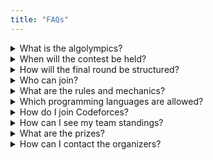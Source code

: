 ```yaml
---
title: "FAQs"
---
```


<details>

<summary>What is the algolympics?</summary>

The Algolympics is an **annual intercollegiate programming competition open to all interested schools, colleges and universities in the Philippines.** On its eighth year, the event is co-presented by Accenture Philippines, Calibr8, and Navitaire - an Amadeus Company. It is also sponsored by Flexisource IT.

For this year, the contest will be split into two: an elimination round and a final round. The elimination round is a free-to-enter round of Algolympics held on Codeforces while the final round is the event where teams that fit the criteria laid out in the rules and mechanics compete for the prize, in exchange for a minimal registration fee.

</details>

<details>

<summary>When will the contest be held?</summary>

The online elimination round will run from **February 12, 8:00 PM to February 22, 8:00 PM.** Those who passed will be invited to the final round, which will then be held on March 20, 2021.

</details>

<details>

<summary>How will the final round be structured?</summary>

The program flow for the final round will be provided to all participants who qualify to compete in the final round.

- The **final round** will be held from **1:00 PM to 6:00 PM.**
- Participants will be **allowed to take breaks and eat during the competition.**
- They are also **allowed restroom breaks, provided that they get the permission** of their proctor.

For more information about proctoring and time limits, kindly read through the rules and mechanics at https://bit.ly/Algo2021Rules.

</details>

<details>

<summary>Who can join?</summary>

A single proper team consists of one (1) to three (3) team members, each of which is: 

- an undergraduate student from a degree program at the sponsoring institution,
- has not graduated, and
- is currently officially enrolled at the time of the contest.

For institutions who have not started the semester, participants must be enrolled during the last academic grading period. Note that all team members must be from the same institution. **Alternates WILL NOT be allowed.**

The contestants must be **Filipino citizens, or officially enrolled at a sponsoring institution in the Philippines** at the time of the contest. Contestants will be required to submit a valid school id or proof of school registration in order to be eligible for the Online Final Round.

</details>

<details>

<summary>What are the rules and mechanics?</summary>

You may view the rules and mechanics of the contest at https://bit.ly/Algo2021Rules.

</details>

<details>

<summary>Which programming languages are allowed?</summary>

Any language supported by Codeforces will be allowed during the elimination period. However, **only Python, C++, and Java will be allowed during the final round.** For more information about the Contest Environment, kindly view the rules and mechanics at https://bit.ly/Algo2021Rules.

</details>

<details>

<summary>How do I join Codeforces?</summary>

The team/individual must have a valid Codeforces account and a Codeforces team (if playing with a team) to register.

Instructions for submitting these details will be communicated through the email you have provided in the registration form.

Note that:

- You may register for an account at https://codeforces.com.
- **You must set your first name and last name in** https://codeforces.com/settings/social **to your real name** before submitting or updating your registration.
- You may create a team at https://codeforces.com/teams/new and invite your team members.
- You must join as a Codeforces team that only consists of your teammates (if playing with a team).
- **You must not change your username or team name for the duration of the competition.**

</details>

<details>

<summary>How can I see my team standings?</summary>

Codeforces has its own scoreboard system that will be used for the elimination round.

During the finals, a link will be provided to participants showing the scoreboard. It will also be made public, allowing contestants and onlookers to view the standings.

</details>

<details>

<summary>What are the prizes?</summary>

Monetary prizes will be given to the top three (3) teams of the final round. Claiming will be arranged by our finance committee with the winners directly.

Prizes:
- Champion: **Php 12,000.00**
- 1st Runner Up: **Php 9,000.00**
- 2nd Runner Up: **Php 5,000.00**

</details>

<details>

<summary>How can I contact the organizers?</summary>

You may contact UP ACM through [Facebook](https://fb.com/upacm), [Twitter](https://twitter.com/upacm), and email: `algolympics@upacm.net`.

</details>
